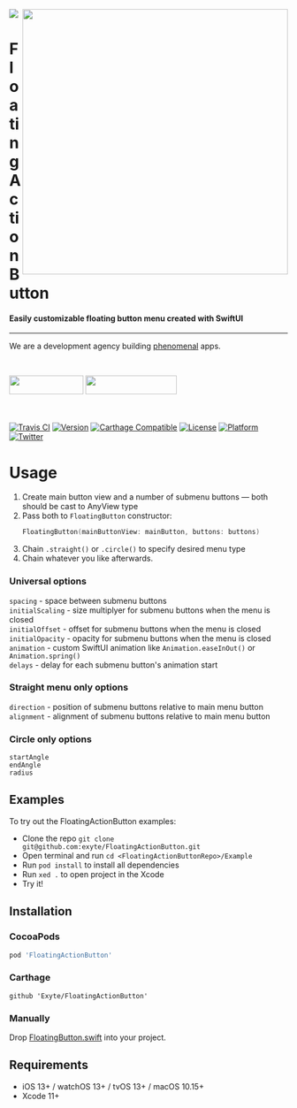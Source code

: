 <img src="https://github.com/exyte/FloatingActionButton/blob/master/Assets/header.png">
<img align="right" src="https://raw.githubusercontent.com/exyte/FloatingActionButton/master/Assets/demo.gif" width="480" />

<p><h1 align="left">FloatingActionButton</h1></p>

<p><h4>Easily customizable floating button menu created with SwiftUI</h4></p>

___

<p> We are a development agency building
  <a href="https://clutch.co/profile/exyte#review-731233">phenomenal</a> apps.</p>

</br>

<a href="https://exyte.com/contacts"><img src="https://i.imgur.com/vGjsQPt.png" width="134" height="34"></a> <a href="https://twitter.com/exyteHQ"><img src="https://i.imgur.com/DngwSn1.png" width="165" height="34"></a>

</br></br>
[![Travis CI](https://travis-ci.org/exyte/FloatingActionButton.svg?branch=master)](https://travis-ci.org/exyte/FloatingActionButton)
[![Version](https://img.shields.io/cocoapods/v/FloatingActionButton.svg?style=flat)](http://cocoapods.org/pods/FloatingActionButton)
[![Carthage Compatible](https://img.shields.io/badge/Carthage-compatible-0473B3.svg?style=flat)](https://github.com/Carthage/Carthage)
[![License](https://img.shields.io/cocoapods/l/FloatingActionButton.svg?style=flat)](http://cocoapods.org/pods/FloatingActionButton)
[![Platform](https://img.shields.io/cocoapods/p/FloatingActionButton.svg?style=flat)](http://cocoapods.org/pods/FloatingActionButton)
[![Twitter](https://img.shields.io/badge/Twitter-@exyteHQ-blue.svg?style=flat)](http://twitter.com/exyteHQ)

# Usage

1. Create main button view and a number of submenu buttons — both should be cast to AnyView type
2. Pass both to `FloatingButton` constructor:
   ```swift
   FloatingButton(mainButtonView: mainButton, buttons: buttons)
   ```
3. Chain `.straight()` or `.circle()` to specify desired menu type
4. Chain whatever you like afterwards.

### Universal options
`spacing` - space between submenu buttons  
`initialScaling` - size multiplyer for submenu buttons when the menu is closed  
`initialOffset` - offset for submenu buttons when the menu is closed  
`initialOpacity` - opacity for submenu buttons when the menu is closed  
`animation` - custom SwiftUI animation like `Animation.easeInOut()` or `Animation.spring()`  
`delays` - delay for each submenu button's animation start

### Straight menu only options

`direction` - position of submenu buttons relative to main menu button  
`alignment` - alignment of submenu buttons relative to main menu button 

### Circle only options

`startAngle`  
`endAngle`  
`radius`

## Examples

To try out the FloatingActionButton examples:
- Clone the repo `git clone git@github.com:exyte/FloatingActionButton.git`
- Open terminal and run `cd <FloatingActionButtonRepo>/Example`
- Run `pod install` to install all dependencies
- Run `xed .` to open project in the Xcode
- Try it!

## Installation

### CocoaPods

```ruby
pod 'FloatingActionButton'
```

### Carthage

```ogdl
github 'Exyte/FloatingActionButton'
```

### Manually

Drop [FloatingButton.swift](https://github.com/exyte/FloatingActionButton/blob/master/Source/FloatingButton.swift) into your project.

## Requirements

* iOS 13+ / watchOS 13+ / tvOS 13+ / macOS 10.15+
* Xcode 11+
